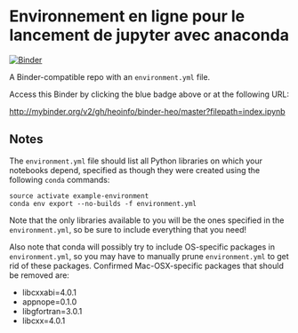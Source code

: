 # Environnement en ligne pour le lancement de jupyter avec anaconda

[![Binder](http://mybinder.org/badge_logo.svg)](http://mybinder.org/v2/gh/heoinfo/binder-heo/master?filepath=index.ipynb)

A Binder-compatible repo with an `environment.yml` file.

Access this Binder by clicking the blue badge above or at the following URL:

http://mybinder.org/v2/gh/heoinfo/binder-heo/master?filepath=index.ipynb

## Notes

The `environment.yml` file should list all Python libraries on which your notebooks
depend, specified as though they were created using the following `conda` commands:

```
source activate example-environment
conda env export --no-builds -f environment.yml
```

Note that the only libraries available to you will be the ones specified in
the `environment.yml`, so be sure to include everything that you need!

Also note that conda will possibly try to include OS-specific packages in `environment.yml`, so you
may have to manually prune `environment.yml` to get rid of these packages. Confirmed Mac-OSX-specific
packages that should be removed are:

- libcxxabi=4.0.1
- appnope=0.1.0
- libgfortran=3.0.1
- libcxx=4.0.1
